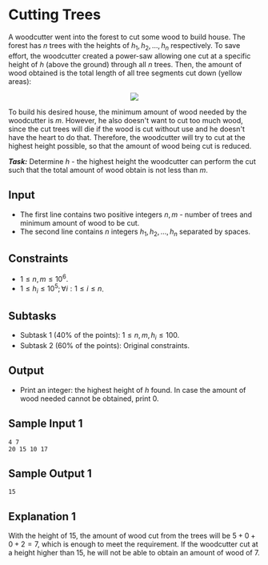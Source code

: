 # Cutting Trees

A woodcutter went into the forest to cut some wood to build house. The forest has $n$ trees with the heights of $h_1, h_2,\dots, h_n$ respectively. To save effort, the woodcutter created a power-saw allowing one cut at a specific height of $h$ (above the ground) through all $n$ trees. Then, the amount of wood obtained is the total length of all tree segments cut down (yellow areas):

<center>

![](https://cdn.ucode.vn/uploads/2247/images/OVRhmjWQ.png)
</center>

To build his desired house, the minimum amount of wood needed by the woodcutter is $m$. However, he also doesn't want to cut too much wood, since the cut trees will die if the wood is cut without use and he doesn't have the heart to do that. Therefore, the woodcutter will try to cut at the highest height possible, so that the amount of wood being cut is reduced.

***Task:*** Determine $h$ - the highest height the woodcutter can perform the cut such that the total amount of wood obtain is not less than $m$.

## Input

- The first line contains two positive integers $n, m$ - number of trees and minimum amount of wood to be cut.
- The second line contains $n$ integers $h_1, h_2, \dots, h_n$ separated by spaces.

## Constraints

- $1 \le n, m \le 10^6$.
- $1 \le h_i \le 10^5; \forall i: 1 \le i \le n$.

## Subtasks

- Subtask $1$ ($40\%$ of the points): $1 \le n, m, h_i \le 100$.
- Subtask $2$ ($60\%$ of the points): Original constraints.

## Output

- Print an integer: the highest height of $h$ found. In case the amount of wood needed cannot be obtained, print $0$.

## Sample Input 1

```
4 7
20 15 10 17
```

## Sample Output 1

```
15
```

## Explanation 1

With the height of $15,$ the amount of wood cut from the trees will be $5 + 0 + 0 + 2 = 7,$ which is enough to meet the requirement. If the woodcutter cut at a height higher than $15,$ he will not be able to obtain an amount of wood of $7$.